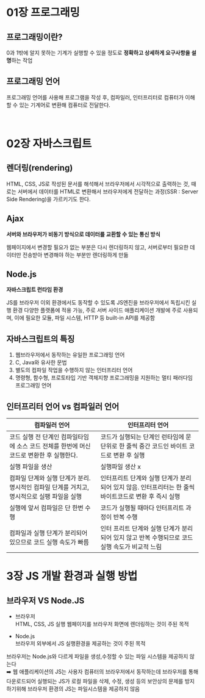 # 01장 프로그래밍

## 프로그래밍이란?

0과 1밖에 알지 못하는 기계가 실행할 수 있을 정도로 **정확하고 상세하게 요구사항을 설명**하는 작업

## 프로그래밍 언어
프로그래밍 언어를 사용해 프로그램을 작성 후, 컴파일러,  인터프리터로 컴퓨터가 이해할 수 있는 기계어로 변환해 컴퓨터로 전달한다.

<br/>

# 02장 자바스크립트
## 렌더링(rendering)
HTML, CSS, JS로 작성된 문서를 해석해서 브라우저에서 시각적으로 출력하는 것, 때로는 서버에서 데이터를 HTML로 변환해서 브라우저에게 전달하는 과정(SSR : Server Side Rendering)을 가르키기도 한다.

## Ajax
**서버와 브라우저가 비동기 방식으로 데이터를 교환할 수 있는 통신 방식**

웹페이지에서 변경할 필요가 없는 부분은 다시 렌더링하지 않고, 서버로부터 필요한 데이터만 전송받아 변경해야 하는 부분만 렌더링하게 만듦

## Node.js
**자바스크립트 런타임 환경**

JS를 브라우저 이외 환경에서도 동작할 수 있도록 JS엔진을 브라우저에서 독립시킨 실행 환경
다양한 플랫폼에 적용 가능, 주로 서버 사이드 애플리케이션 개발에 주로 사용되며, 이에 필요한 모듈, 파일 시스템, HTTP 등 built-in API를 제공함

## 자바스크립트의 특징
1. 웹브라우저에서 동작하는 유일한 프로그래밍 언어
2. C, Java와 유사한 문법
3. 별도의 컴파일 작업을 수행하지 않는 인터프리터 언어
4. 명령형, 함수형, 프로토타입 기반 객체지향 프로그래밍을 지원하는 멀티 패러다임 프로그래밍 언어

## 인터프리터 언어 vs 컴파일러 언어
|컴파일러 언어|인터프리터 언어|
|-----|------|
|코드 실행 전 단계인 컴파일타임에 소스 코드 전체를 한번에 머신 코드로 변환한 후 실행한다.| 코드가 실행되는 단계인 런타임에 문 단위로 한 줄씩 중간 코드인 바이트 코드로 변환 후 실행|
실행 파일을 생산| 실행파일 생산 x|
컴파일 단계와 실행 단계가 분리. 명시적인 컴파일 단계를 거치고, 명시적으로 실팽 파일을 실행| 인터프리트 단계와 실행 단계가 분리되어 있지 않음. 인터프리터는 한 줄씩 바이트코드로 변환 후 즉시 실행|
실행에 앞서 컴파일은 단 한번 수행|코드가 실행될 때마다 인터프리트 과정이 반복 수행|
컴파일과 실행 단계가 분리되어 있으므로 코드 실행 속도가 빠름|인터 프리트 단계와 실행 단계가 분리되어 있지 않고 반복 수행되므로 코드 실행 속도가 비교적 느림|

# 3장 JS 개발 환경과 실행 방법
## 브라우저 VS Node.JS
- 브라우저 <br>HTML, CSS, JS 실행 웹페이지를 브라우저 화면에 렌더링하는 것이 주된 목적<br>

- Node.js <br>브라우저 외부에서 JS 실행환경을 제공하는 것이 주된 목적

브라우저는 Node.js와 다르게 파일을 생성,수정할 수 있는 파일 시스템을 제공하지 않는다<br>
➡️ 웹 애플리케이션의 JS는 사용자 컴퓨터의 브라우저에서 동작하는데 브라우저를 통해 다운로드되어 
실행되는 JS가 로컬 파일을 삭제, 수정, 생성 등의 보안상의 문제를 방지하기위해 브라우저 환경의 JS는 파일시스템을 제공하지 않음
